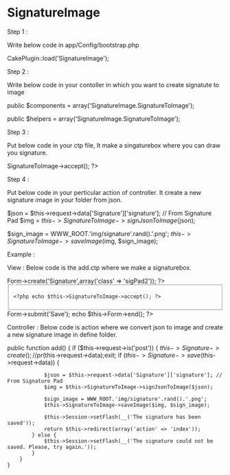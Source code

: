 SignatureImage
==============
Step 1 :

Write below code in app/Config/bootstrap.php

CakePlugin::load('SignatureImage');



Step 2 :

Write below code in your contoller in which you want to create signatute to image

public $components = array('SignatureImage.SignatureToImage');

public $helpers = array('SignatureImage.SignatureToImage');



Step 3 :

Put below code in your ctp file, It make a singaturebox where you can draw you signature.

<?php echo $this->SignatureToImage->accept(); ?>



Step 4 :

Put below code in your perticular action of controller. It create a new signature image in your folder from json. 

$json = $this->request->data['Signature']['signature']; // From Signature Pad
$img = $this->SignatureToImage->signJsonToImage($json);

$sign_image = WWW_ROOT.'img/signature'.rand().'.png';
$this->SignatureToImage->saveImage($img, $sign_image);


Example :

View : Below code is the add.ctp where we make a signaturebox.


<div class="signatures form">
<?php echo $this->Form->create('Signature',array('class' => 'sigPad2')); ?>
	<fieldset>
		<legend><?php echo __('Form Signature'); ?></legend>
	
  	<?php echo $this->SignatureToImage->accept(); ?>
	
  </fieldset>
<?php
echo $this->Form->submit('Save');
echo $this->Form->end();
?>
</div>


Controller : Below code is action where we convert json to image and create a new signature image in define folder.

public function add() {
		if ($this->request->is('post')) {
			$this->Signature->create();
			//pr($this->request->data);exit;
			if ($this->Signature->save($this->request->data)) {

				$json = $this->request->data['Signature']['signature']; // From Signature Pad
				$img = $this->SignatureToImage->signJsonToImage($json);

				$sign_image = WWW_ROOT.'img/signature'.rand().'.png';
				$this->SignatureToImage->saveImage($img, $sign_image);

				$this->Session->setFlash(__('The signature has been saved'));
				return $this->redirect(array('action' => 'index'));
			} else {
				$this->Session->setFlash(__('The signature could not be saved. Please, try again.'));
			}
		}
	}


